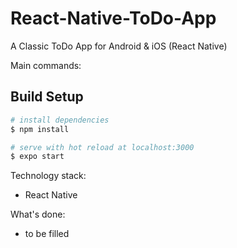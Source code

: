 # React-Native-ToDo-App

A Classic ToDo App for Android & iOS (React Native)

Main commands:

## Build Setup

```bash
# install dependencies
$ npm install

# serve with hot reload at localhost:3000
$ expo start

```

Technology stack:

- React Native

What's done:

- to be filled
